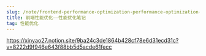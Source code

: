 ```yaml
---
slug: /note/frontend-performance-optimization-performance-optimization-notes
title: 前端性能优化——性能优化笔记
tag: 性能优化
---
```

https://xinyao27.notion.site/9ba24c3de1864b428cf78e6d31ecd31c?v=8222d9f946e643f88bb5d5acde61fecc
